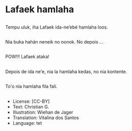 # Lafaek hamlaha

##
Tempu uluk, iha Lafaek ida-ne’ebé hamlaha loos.

##
Nia buka hahán neneik no nonok. No depois ...

##
POW!!! Lafaek ataka!

##
Depois de ida ne'e, nia la hamlaha kedas, no nia kontente.

##
To'o nia hamlaha fila fali.

##
* License: [CC-BY]
* Text: Christian G.
* Illustration: Wiehan de Jager
* Translation: Vitalina dos Santos
* Language: tet
